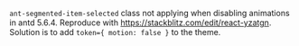 `ant-segmented-item-selected` class not applying when disabling animations in antd 5.6.4. Reproduce with <https://stackblitz.com/edit/react-yzatgn>. Solution is to add `token={ motion: false }` to the theme.
